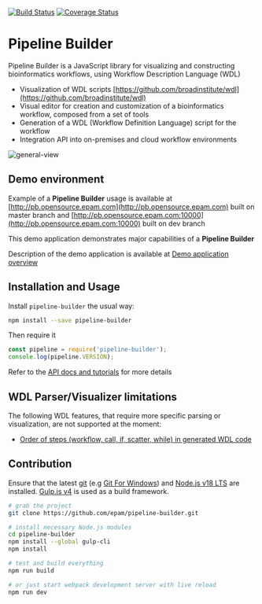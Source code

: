 [![Build Status](https://travis-ci.org/epam/pipeline-builder.svg?branch=master)](https://travis-ci.org/epam/pipeline-builder)
[![Coverage Status](https://coveralls.io/repos/github/epam/pipeline-builder/badge.svg?branch=dev)](https://coveralls.io/github/epam/pipeline-builder?branch=dev)

# Pipeline Builder

Pipeline Builder is a JavaScript library for visualizing and constructing bioinformatics workflows, using  Workflow Description Language (WDL)

* Visualization of WDL scripts [https://github.com/broadinstitute/wdl](https://github.com/broadinstitute/wdl)
* Visual editor for creation and customization of a bioinformatics workflow, composed from a set of tools
* Generation of a WDL (Workflow Definition Language) script for the workflow
* Integration API into on-premises and cloud workflow environments

![general-view](docs/general/images/pb-overview.png)

## Demo environment

Example of a **Pipeline Builder** usage is available at [http://pb.opensource.epam.com](http://pb.opensource.epam.com) built on master branch and
[http://pb.opensource.epam.com:10000](http://pb.opensource.epam.com:10000) built on dev branch

This demo application demonstrates major capabilities of a **Pipeline Builder**

Description of the demo application is available at [Demo application overview](docs/general/README.md)

## Installation and Usage

Install `pipeline-builder` the usual way:

```sh
npm install --save pipeline-builder
```

Then require it

```js
const pipeline = require('pipeline-builder');
console.log(pipeline.VERSION);
```

Refer to the [API docs and tutorials](docs/tutorials) for more details

## WDL Parser/Visualizer limitations

The following WDL features, that require more specific parsing or visualization, are not supported at the moment:

* [Order of steps (workflow, call, if, scatter, while) in generated WDL code](https://github.com/broadinstitute/wdl/blob/develop/SPEC.md#workflow-level-resolution)

## Contribution

Ensure that the latest [git](https://git-scm.com/)
(e.g [Git For Windows](https://git-for-windows.github.io/)) and
[Node.js v18 LTS](https://nodejs.org/) are installed.
[Gulp.js v4](http://gulpjs.com/) is used as a build framework.

```sh
# grab the project
git clone https://github.com/epam/pipeline-builder.git

# install necessary Node.js modules
cd pipeline-builder
npm install --global gulp-cli
npm install

# test and build everything
npm run build

# or just start webpack development server with live reload
npm run dev
```
